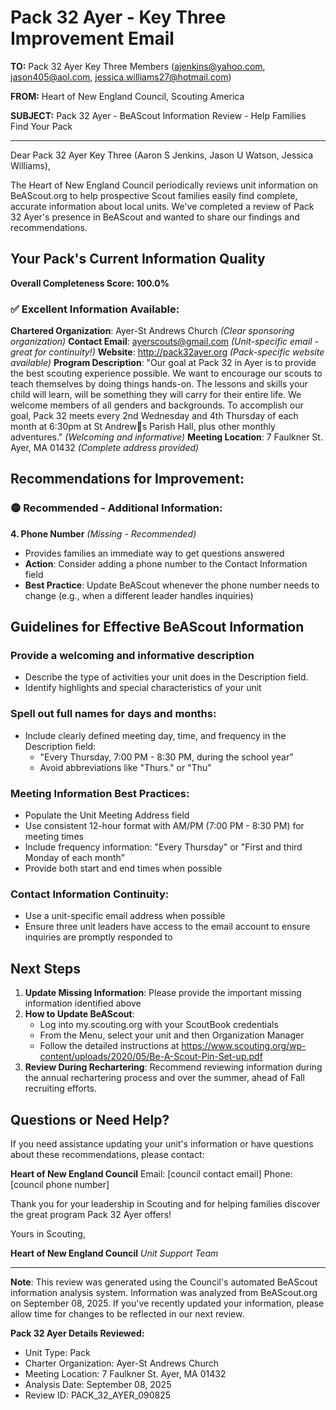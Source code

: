 # Pack 32 Ayer - Key Three Improvement Email

**TO:** Pack 32 Ayer Key Three Members (ajenkins@yahoo.com, jason405@aol.com, jessica.williams27@hotmail.com)

**FROM:** Heart of New England Council, Scouting America

**SUBJECT:** Pack 32 Ayer - BeAScout Information Review - Help Families Find Your Pack

---

Dear Pack 32 Ayer Key Three (Aaron S Jenkins, Jason U Watson, Jessica Williams),

The Heart of New England Council periodically reviews unit information on BeAScout.org to help prospective Scout families easily find complete, accurate information about local units. We've completed a review of Pack 32 Ayer's presence in BeAScout and wanted to share our findings and recommendations.

## Your Pack's Current Information Quality

**Overall Completeness Score: 100.0%**

### ✅ **Excellent Information Available:**
**Chartered Organization**: Ayer-St Andrews Church *(Clear sponsoring organization)*
**Contact Email**: ayerscouts@gmail.com *(Unit-specific email - great for continuity!)*
**Website**: http://pack32ayer.org *(Pack-specific website available)*
**Program Description**: "Our goal at Pack 32 in Ayer is to provide the best scouting experience possible. We want to encourage our scouts to teach themselves by doing things hands-on. The lessons and skills your child will learn, will be something they will carry for their entire life. We welcome members of all genders and backgrounds. To accomplish our goal, Pack 32 meets every 2nd Wednesday and 4th Thursday of each month at 6:30pm at St Andrews Parish Hall, plus other monthly adventures." *(Welcoming and informative)*
**Meeting Location**: 7 Faulkner St. Ayer, MA 01432 *(Complete address provided)*

## Recommendations for Improvement:

### 🟡 **Recommended - Additional Information:**

**4. Phone Number** *(Missing - Recommended)*
- Provides families an immediate way to get questions answered
- **Action**: Consider adding a phone number to the Contact Information field
- **Best Practice**: Update BeAScout whenever the phone number needs to change (e.g., when a different leader handles inquiries)

## Guidelines for Effective BeAScout Information

### **Provide a welcoming and informative description**
- Describe the type of activities your unit does in the Description field.
- Identify highlights and special characteristics of your unit

### **Spell out full names for days and months:**
- Include clearly defined meeting day, time, and frequency in the Description field:
  - "Every Thursday, 7:00 PM - 8:30 PM, during the school year"
  - Avoid abbreviations like "Thurs." or "Thu"

### **Meeting Information Best Practices:**
- Populate the Unit Meeting Address field
- Use consistent 12-hour format with AM/PM (7:00 PM - 8:30 PM) for meeting times
- Include frequency information: "Every Thursday" or "First and third Monday of each month"
- Provide both start and end times when possible

### **Contact Information Continuity:**
- Use a unit-specific email address when possible
- Ensure three unit leaders have access to the email account to ensure inquiries are promptly responded to

## Next Steps

1. **Update Missing Information**: Please provide the important missing information identified above
2. **How to Update BeAScout**: 
   - Log into my.scouting.org with your ScoutBook credentials
   - From the Menu, select your unit and then Organization Manager
   - Follow the detailed instructions at
     https://www.scouting.org/wp-content/uploads/2020/05/Be-A-Scout-Pin-Set-up.pdf
3. **Review During Rechartering**: Recommend reviewing information during the annual rechartering process and over the summer, ahead of Fall recruiting efforts.

## Questions or Need Help?

If you need assistance updating your unit's information or have questions about these recommendations, please contact:

**Heart of New England Council**
Email: [council contact email]
Phone: [council phone number]

Thank you for your leadership in Scouting and for helping families discover the great program Pack 32 Ayer offers!

Yours in Scouting,

**Heart of New England Council**
*Unit Support Team*

---

**Note**: This review was generated using the Council's automated BeAScout information analysis system. Information was analyzed from BeAScout.org on September 08, 2025. If you've recently updated your information, please allow time for changes to be reflected in our next review.

**Pack 32 Ayer Details Reviewed:**
- Unit Type: Pack
- Charter Organization: Ayer-St Andrews Church
- Meeting Location: 7 Faulkner St. Ayer, MA 01432
- Analysis Date: September 08, 2025
- Review ID: PACK_32_AYER_090825